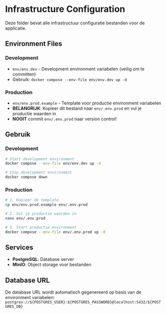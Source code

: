 # Infrastructure Configuration

Deze folder bevat alle infrastructuur configuratie bestanden voor de applicatie.

## Environment Files

### Development
- `env/env.dev` - Development environment variabelen (veilig om te committen)
- Gebruik: `docker compose --env-file env/env.dev up -d`

### Production
- `env/env.prod.example` - Template voor productie environment variabelen
- **BELANGRIJK**: Kopieer dit bestand naar `env/.env.prod` en vul je productie waarden in
- **NOOIT** commit `env/.env.prod` naar version control!

## Gebruik

### Development
```bash
# Start development environment
docker compose --env-file env/env.dev up -d

# Stop development environment
docker compose down
```

### Production
```bash
# 1. Kopieer de template
cp env/env.prod.example env/.env.prod

# 2. Vul je productie waarden in
nano env/.env.prod

# 3. Start productie environment
docker compose --env-file env/.env.prod up -d
```

## Services

- **PostgreSQL**: Database server
- **MinIO**: Object storage voor bestanden

## Database URL
De database URL wordt automatisch gegenereerd op basis van de environment variabelen:
`postgres://${POSTGRES_USER}:${POSTGRES_PASSWORD}@localhost:5432/${POSTGRES_DB}`
